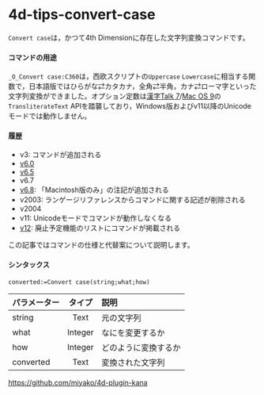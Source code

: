 # 4d-tips-convert-case

`Convert case`は，かつて4th Dimensionに存在した文字列変換コマンドです。

#### コマンドの用途

`_O_Convert case:C360`は，西欧スクリプトの`Uppercase` `Lowercase`に相当する関数で，日本語版ではひらがな⇄カタカナ，全角⇄半角，カナ⇄ローマ字といった文字列変換ができました。オプション定数は[漢字Talk 7](https://ja.wikipedia.org/wiki/%E6%BC%A2%E5%AD%97Talk)/[Mac OS 9](https://ja.wikipedia.org/wiki/Classic_Mac_OS)の`TransliterateText` APIを踏襲しており，Windows版およびv11以降のUnicodeモードでは動作しません。

#### 履歴

* v3: コマンドが追加される
* [v6.0](https://github.com/4D-JP/4d-tips-convert-case/files/8684081/Convert.case-6.0.pdf)
* [v6.5](https://github.com/4D-JP/4d-tips-convert-case/files/8684044/Convert.case-6.5.pdf)
* v6.7
* [v6.8](https://github.com/4D-JP/4d-tips-convert-case/files/8684041/Convert.case-6.8.pdf): 「Macintosh版のみ」の注記が追加される
* v2003: ランゲージリファレンスからコマンドに関する記述が削除される
* v2004
* v11: Unicodeモードでコマンドが動作しなくなる
* [v12](https://github.com/4D-JP/4d-tips-convert-case/files/8684135/4d-deprecated-features-12.pdf): 廃止予定機能のリストにコマンドが掲載される

この記事ではコマンドの仕様と代替案について説明します。

#### シンタックス

```4d
converted:=Convert case(string;what;how) 
```

|パラメーター|タイプ|説明|
|:-|:-:|:-|
|string|Text|元の文字列|
|what|Integer|なにを変更するか|
|how|Integer|どのように変換するか|
|converted|Text|変換された文字列|



https://github.com/miyako/4d-plugin-kana
